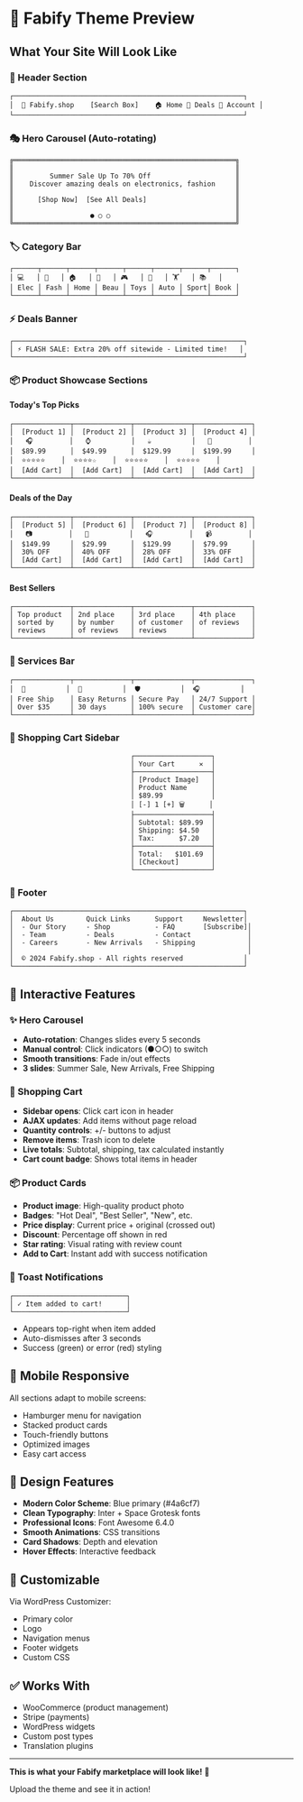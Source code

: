 # 🎨 Fabify Theme Preview

## What Your Site Will Look Like

### 📱 Header Section
```
┌─────────────────────────────────────────────────────────┐
│  👑 Fabify.shop    [Search Box]    🏠 Home 🎯 Deals 🛒 Account │
└─────────────────────────────────────────────────────────┘
```

### 🎭 Hero Carousel (Auto-rotating)
```
╔═══════════════════════════════════════════════════════╗
║                                                       ║
║         Summer Sale Up To 70% Off                     ║
║    Discover amazing deals on electronics, fashion     ║
║                                                       ║
║      [Shop Now]  [See All Deals]                      ║
║                                                       ║
║                   ● ○ ○                               ║
╚═══════════════════════════════════════════════════════╝
```

### 🏷️ Category Bar
```
┌──────┬──────┬──────┬──────┬──────┬──────┬──────┬──────┐
│ 💻   │ 👕   │ 🏠   │ 💄   │ 🎮   │ 🚗   │ 🏋️   │ 📚   │
│ Elec │ Fash │ Home │ Beau │ Toys │ Auto │ Sport│ Book │
└──────┴──────┴──────┴──────┴──────┴──────┴──────┴──────┘
```

### ⚡ Deals Banner
```
┌─────────────────────────────────────────────────────────┐
│ ⚡ FLASH SALE: Extra 20% off sitewide - Limited time!   │
└─────────────────────────────────────────────────────────┘
```

### 📦 Product Showcase Sections

#### Today's Top Picks
```
┌──────────────┬──────────────┬──────────────┬──────────────┐
│  [Product 1] │  [Product 2] │  [Product 3] │  [Product 4] │
│   🎧         │   ⌚          │   ☕          │   💺         │
│  $89.99      │  $49.99      │  $129.99     │  $199.99     │
│  ⭐⭐⭐⭐⭐    │  ⭐⭐⭐⭐☆    │  ⭐⭐⭐⭐⭐    │  ⭐⭐⭐⭐⭐    │
│  [Add Cart]  │  [Add Cart]  │  [Add Cart]  │  [Add Cart]  │
└──────────────┴──────────────┴──────────────┴──────────────┘
```

#### Deals of the Day
```
┌──────────────┬──────────────┬──────────────┬──────────────┐
│  [Product 5] │  [Product 6] │  [Product 7] │  [Product 8] │
│   📷         │   🔌          │   🎧         │   📹         │
│  $149.99     │  $29.99      │  $129.99     │  $79.99      │
│  30% OFF     │  40% OFF     │  28% OFF     │  33% OFF     │
│  [Add Cart]  │  [Add Cart]  │  [Add Cart]  │  [Add Cart]  │
└──────────────┴──────────────┴──────────────┴──────────────┘
```

#### Best Sellers
```
┌──────────────┬──────────────┬──────────────┬──────────────┐
│ Top product  │ 2nd place    │ 3rd place    │ 4th place    │
│ sorted by    │ by number    │ of customer  │ of reviews   │
│ reviews      │ of reviews   │ reviews      │              │
└──────────────┴──────────────┴──────────────┴──────────────┘
```

### 🎁 Services Bar
```
┌──────────────┬──────────────┬──────────────┬──────────────┐
│  🚚          │  🔄          │  🛡️          │  🎧          │
│ Free Ship    │ Easy Returns │ Secure Pay   │ 24/7 Support │
│ Over $35     │ 30 days      │ 100% secure  │ Customer care│
└──────────────┴──────────────┴──────────────┴──────────────┘
```

### 🛒 Shopping Cart Sidebar
```
                              ┌───────────────────┐
                              │ Your Cart      ✕  │
                              ├───────────────────┤
                              │ [Product Image]   │
                              │ Product Name      │
                              │ $89.99            │
                              │ [-] 1 [+] 🗑️      │
                              ├───────────────────┤
                              │ Subtotal: $89.99  │
                              │ Shipping: $4.50   │
                              │ Tax:      $7.20   │
                              ├───────────────────┤
                              │ Total:   $101.69  │
                              │ [Checkout]        │
                              └───────────────────┘
```

### 📧 Footer
```
┌─────────────────────────────────────────────────────────┐
│  About Us        Quick Links      Support     Newsletter│
│  - Our Story     - Shop           - FAQ       [Subscribe]│
│  - Team          - Deals          - Contact              │
│  - Careers       - New Arrivals   - Shipping             │
│                                                          │
│  © 2024 Fabify.shop - All rights reserved               │
└─────────────────────────────────────────────────────────┘
```

## 🎯 Interactive Features

### ✨ Hero Carousel
- **Auto-rotation**: Changes slides every 5 seconds
- **Manual control**: Click indicators (●○○) to switch
- **Smooth transitions**: Fade in/out effects
- **3 slides**: Summer Sale, New Arrivals, Free Shipping

### 🛒 Shopping Cart
- **Sidebar opens**: Click cart icon in header
- **AJAX updates**: Add items without page reload
- **Quantity controls**: +/- buttons to adjust
- **Remove items**: Trash icon to delete
- **Live totals**: Subtotal, shipping, tax calculated instantly
- **Cart count badge**: Shows total items in header

### 📦 Product Cards
- **Product image**: High-quality product photo
- **Badges**: "Hot Deal", "Best Seller", "New", etc.
- **Price display**: Current price + original (crossed out)
- **Discount**: Percentage off shown in red
- **Star rating**: Visual rating with review count
- **Add to Cart**: Instant add with success notification

### 🔔 Toast Notifications
```
┌────────────────────────────┐
│ ✓ Item added to cart!      │
└────────────────────────────┘
```
- Appears top-right when item added
- Auto-dismisses after 3 seconds
- Success (green) or error (red) styling

## 📱 Mobile Responsive

All sections adapt to mobile screens:
- Hamburger menu for navigation
- Stacked product cards
- Touch-friendly buttons
- Optimized images
- Easy cart access

## 🎨 Design Features

- **Modern Color Scheme**: Blue primary (#4a6cf7)
- **Clean Typography**: Inter + Space Grotesk fonts
- **Professional Icons**: Font Awesome 6.4.0
- **Smooth Animations**: CSS transitions
- **Card Shadows**: Depth and elevation
- **Hover Effects**: Interactive feedback

## 🔧 Customizable

Via WordPress Customizer:
- Primary color
- Logo
- Navigation menus
- Footer widgets
- Custom CSS

## ✅ Works With

- WooCommerce (product management)
- Stripe (payments)
- WordPress widgets
- Custom post types
- Translation plugins

---

**This is what your Fabify marketplace will look like!** 🎉

Upload the theme and see it in action!
